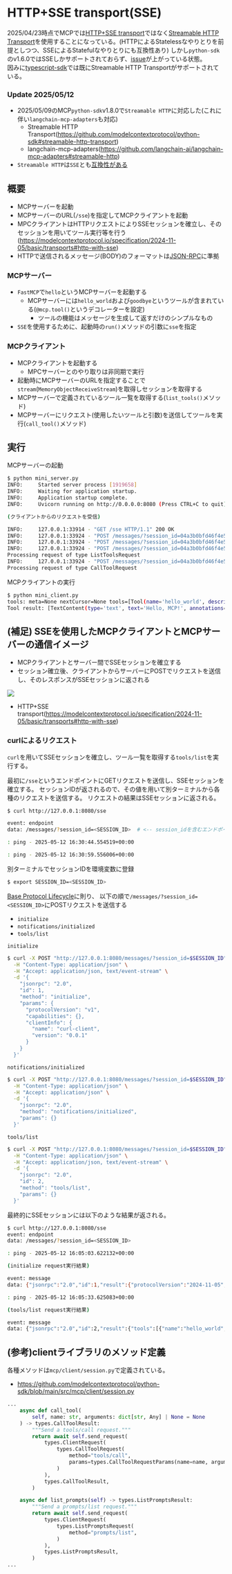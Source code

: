 #  HTTP+SSE transport(SSE)
2025/04/23時点でMCPでは[HTTP+SSE transport](https://modelcontextprotocol.io/specification/2024-11-05/basic/transports#http-with-sse)ではなく[Streamable HTTP Transport](https://modelcontextprotocol.io/specification/2025-03-26/basic/transports#streamable-http)を使用することになっている。(HTTPによるStatelessなやりとりを前提としつつ、SSEによるStatefulなやりとりにも互換性あり)
しかし`python-sdk`のv1.6.0ではSSEしかサポートされておらず、[issue](https://github.com/modelcontextprotocol/python-sdk/issues/443)が上がっている状態。  
因みに[typescript-sdk](https://github.com/modelcontextprotocol/typescript-sdk?tab=readme-ov-file#streamable-http)では既にStreamable HTTP Transportがサポートされている。

### Update 2025/05/12
- 2025/05/09のMCP`python-sdk`v1.8.0で`Streamable HTTP`に対応した(これに伴い`langchain-mcp-adapters`も対応)
  - Streamable HTTP Transport(https://github.com/modelcontextprotocol/python-sdk#streamable-http-transport)
  - langchain-mcp-adapters(https://github.com/langchain-ai/langchain-mcp-adapters#streamable-http)
- `Streamable HTTP`は`SSE`とも[互換性がある](https://modelcontextprotocol.io/specification/2025-03-26/basic/transports#backwards-compatibility)

## 概要
- MCPサーバーを起動
- MCPサーバーのURL(`/sse`)を指定してMCPクライアントを起動
- MPCクライアントはHTTPリクエストによりSSEセッションを確立し、そのセッションを用いてツール実行等を行う(https://modelcontextprotocol.io/specification/2024-11-05/basic/transports#http-with-sse)
- HTTPで送信されるメッセージ(BODY)のフォーマットは[JSON-RPC](https://www.jsonrpc.org/)に準拠

### MCPサーバー
- `FastMCP`で`hello`というMCPサーバーを起動する
  - MCPサーバーには`hello_world`および`goodbye`というツールが含まれている(`@mcp.tool()`というデコレーターを設定)
    - ツールの機能はメッセージを生成して返すだけのシンプルなもの
- `SSE`を使用するために、起動時の`run()`メソッドの引数に`sse`を指定

### MCPクライアント
- MCPクライアントを起動する
  - MPCサーバーとのやり取りは非同期で実行
- 起動時にMCPサーバーのURLを指定することで`stream`(`MemoryObjectReceiveStream`)を取得しセッションを取得する
- MCPサーバーで定義されているツール一覧を取得する(`list_tools()`メソッド)
- MCPサーバーにリクエスト(使用したいツールと引数)を送信してツールを実行(`call_tool()`メソッド)

## 実行

MCPサーバーの起動
```bash
$ python mini_server.py
INFO:     Started server process [1919658]
INFO:     Waiting for application startup.
INFO:     Application startup complete.
INFO:     Uvicorn running on http://0.0.0.0:8080 (Press CTRL+C to quit)

(クライアントからのリクエストを受信)

INFO:     127.0.0.1:33914 - "GET /sse HTTP/1.1" 200 OK
INFO:     127.0.0.1:33924 - "POST /messages/?session_id=04a3b0bfd46f4e5fa7ac3f3dd59cd912 HTTP/1.1" 202 Accepted  # <-- リクエストパラメータにsession_idを含めることで同一セッションでやりとり
INFO:     127.0.0.1:33924 - "POST /messages/?session_id=04a3b0bfd46f4e5fa7ac3f3dd59cd912 HTTP/1.1" 202 Accepted
INFO:     127.0.0.1:33924 - "POST /messages/?session_id=04a3b0bfd46f4e5fa7ac3f3dd59cd912 HTTP/1.1" 202 Accepted
Processing request of type ListToolsRequest
INFO:     127.0.0.1:33924 - "POST /messages/?session_id=04a3b0bfd46f4e5fa7ac3f3dd59cd912 HTTP/1.1" 202 Accepted
Processing request of type CallToolRequest
```

MCPクライアントの実行 
```bash
$ python mini_client.py
tools: meta=None nextCursor=None tools=[Tool(name='hello_world', description='Say hello to someone', inputSchema={'properties': {'name': {'title': 'Name', 'type': 'string'}}, 'required': ['name'], 'title': 'hello_worldArguments', 'type': 'object'}), Tool(name='goodbye', description='Say goodbye to someone', inputSchema={'properties': {'name': {'title': 'Name', 'type': 'string'}}, 'required': ['name'], 'title': 'goodbyeArguments', 'type': 'object'})]
Tool result: [TextContent(type='text', text='Hello, MCP!', annotations=None)]
```

## (補足) SSEを使用したMCPクライアントとMCPサーバーの通信イメージ
- MCPクライアントとサーバー間でSSEセッションを確立する
- セッション確立後、クライアントからサーバーにPOSTでリクエストを送信し、そのレスポンスがSSEセッションに返される

![](../img/sse.png)

- HTTP+SSE transport(https://modelcontextprotocol.io/specification/2024-11-05/basic/transports#http-with-sse)

### curlによるリクエスト
`curl`を用いてSSEセッションを確立し、ツール一覧を取得する`tools/list`を実行する。

最初に`/sse`というエンドポイントにGETリクエストを送信し、SSEセッションを確立する。
セッションIDが返されるので、その値を用いて別ターミナルから各種のリクエストを送信する。
リクエストの結果はSSEセッションに返される。
```bash
$ curl http://127.0.0.1:8080/sse

event: endpoint
data: /messages/?session_id=<SESSION_ID>  # <-- session_idを含むエンドポイントが返される

: ping - 2025-05-12 16:30:44.554519+00:00

: ping - 2025-05-12 16:30:59.556006+00:00
```


別ターミナルでセッションIDを環境変数に登録
```bash
$ export SESSION_ID=<SESSION_ID>
```

[Base Protocol Lifecycle](https://modelcontextprotocol.io/specification/2025-03-26/basic/lifecycle)に則り、
以下の順で`/messages/?session_id=<SESSION_ID>`にPOSTリクエストを送信する
-  `initialize`
-  `notifications/initialized`
-  `tools/list`

`initialize`
```bash
$ curl -X POST "http://127.0.0.1:8080/messages/?session_id=$SESSION_ID" \
  -H "Content-Type: application/json" \
  -H "Accept: application/json, text/event-stream" \
  -d '{
    "jsonrpc": "2.0",
    "id": 1,
    "method": "initialize",
    "params": {
      "protocolVersion": "v1",
      "capabilities": {},
      "clientInfo": {
        "name": "curl-client",
        "version": "0.0.1"
      }
    }
  }'
```

`notifications/initialized`
```bash
$ curl -X POST "http://127.0.0.1:8080/messages/?session_id=$SESSION_ID" \
  -H "Content-Type: application/json" \
  -H "Accept: application/json" \
  -d '{
    "jsonrpc": "2.0",
    "method": "notifications/initialized",
    "params": {}
  }'
```

`tools/list`
```bash
$ curl -X POST "http://127.0.0.1:8080/messages/?session_id=$SESSION_ID" \
  -H "Content-Type: application/json" \
  -H "Accept: application/json, text/event-stream" \
  -d '{
    "jsonrpc": "2.0",
    "id": 2,
    "method": "tools/list",
    "params": {}
  }'
```

最終的にSSEセッションには以下のような結果が返される。
```bash
$ curl http://127.0.0.1:8080/sse
event: endpoint
data: /messages/?session_id=<SESSION_ID>

: ping - 2025-05-12 16:05:03.622132+00:00

(initialize request実行結果)

event: message
data: {"jsonrpc":"2.0","id":1,"result":{"protocolVersion":"2024-11-05","capabilities":{"experimental":{},"prompts":{"listChanged":false},"resources":{"subscribe":false,"listChanged":false},"tools":{"listChanged":false}},"serverInfo":{"name":"hello","version":"1.8.0"}}}

: ping - 2025-05-12 16:05:33.625083+00:00

(tools/list request実行結果)

event: message
data: {"jsonrpc":"2.0","id":2,"result":{"tools":[{"name":"hello_world","description":"Say hello to someone","inputSchema":{"properties":{"name":{"title":"Name","type":"string"}},"required":["name"],"title":"hello_worldArguments","type":"object"}},{"name":"goodbye","description":"Say goodbye to someone","inputSchema":{"properties":{"name":{"title":"Name","type":"string"}},"required":["name"],"title":"goodbyeArguments","type":"object"}}]}}
```


## (参考)clientライブラリのメソッド定義

各種メソッドは`mcp/client/session.py`で定義されている。
- https://github.com/modelcontextprotocol/python-sdk/blob/main/src/mcp/client/session.py

```py
...
    async def call_tool(
        self, name: str, arguments: dict[str, Any] | None = None
    ) -> types.CallToolResult:
        """Send a tools/call request."""
        return await self.send_request(
            types.ClientRequest(
                types.CallToolRequest(
                    method="tools/call",
                    params=types.CallToolRequestParams(name=name, arguments=arguments),
                )
            ),
            types.CallToolResult,
        )

    async def list_prompts(self) -> types.ListPromptsResult:
        """Send a prompts/list request."""
        return await self.send_request(
            types.ClientRequest(
                types.ListPromptsRequest(
                    method="prompts/list",
                )
            ),
            types.ListPromptsResult,
        )
...
```